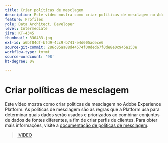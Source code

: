 ```yaml
---
title: Criar políticas de mesclagem
description: Este vídeo mostra como criar políticas de mesclagem no Adobe Experience Platform. As políticas de mesclagem são as regras que a Platform usa para determinar quais dados serão usados e priorizados ao combinar conjuntos de dados de fontes diferentes, a fim de criar perfis de clientes.
feature: Profiles
role: Data Architect, Developer
level: Intermediate
jira: KT-4345
thumbnail: 330433.jpg
exl-id: a6bf84df-bfd9-4cc9-b741-e4d605adece6
source-git-commit: 286c85aa88d44574f00ded67f0de8e0c945a153e
workflow-type: tm+mt
source-wordcount: '98'
ht-degree: 0%

---
```


# Criar políticas de mesclagem

Este vídeo mostra como criar políticas de mesclagem no Adobe Experience Platform. As políticas de mesclagem são as regras que a Platform usa para determinar quais dados serão usados e priorizados ao combinar conjuntos de dados de fontes diferentes, a fim de criar perfis de clientes. Para obter mais informações, visite a [documentação de políticas de mesclagem](https://experienceleague.adobe.com/docs/experience-platform/profile/merge-policies/overview.html?lang=pt-BR).

>[!VIDEO](https://video.tv.adobe.com/v/330433?learn=on&enablevpops)
